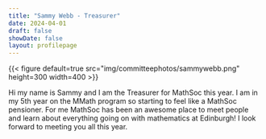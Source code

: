```yaml
---
title: "Sammy Webb - Treasurer"
date: 2024-04-01
draft: false
showDate: false
layout: profilepage
---
```

{{< figure default=true src="img/committeephotos/sammywebb.png" height=300 width=400 >}}

Hi my name is Sammy and I am the Treasurer for MathSoc this year. I am in my 5th year on the MMath program so starting to feel like a MathSoc pensioner. For me MathSoc has been an awesome place to meet people and learn about everything going on with mathematics at Edinburgh! I look forward to meeting you all this year.
